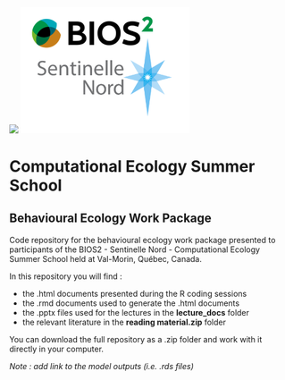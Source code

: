![](https://img.shields.io/badge/license-CC%20BY--NC%204.0-green?style=for-the-badge)
<img src="logos/logo.png" width=60%>

# **Computational Ecology Summer School**

## **Behavioural Ecology Work Package**

Code repository for the behavioural ecology work package presented to participants of the BIOS2 - Sentinelle Nord - Computational Ecology Summer School held at Val-Morin, Québec, Canada.

In this repository you will find :

- the .html documents presented during the R coding sessions
- the .rmd documents used to generate the .html documents
- the .pptx files used for the lectures in the **lecture_docs** folder
- the relevant literature in the **reading material.zip** folder

You can download the full repository as a .zip folder and work with it directly in your computer.

*Note : add link to the model outputs (i.e. .rds files)*
